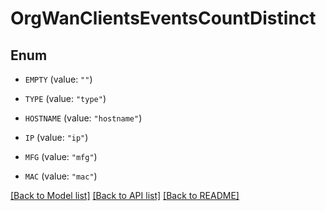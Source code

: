 # OrgWanClientsEventsCountDistinct

## Enum


* `EMPTY` (value: `""`)

* `TYPE` (value: `"type"`)

* `HOSTNAME` (value: `"hostname"`)

* `IP` (value: `"ip"`)

* `MFG` (value: `"mfg"`)

* `MAC` (value: `"mac"`)


[[Back to Model list]](../README.md#documentation-for-models) [[Back to API list]](../README.md#documentation-for-api-endpoints) [[Back to README]](../README.md)


